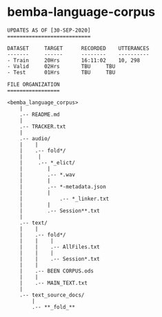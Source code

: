 # bemba-language-corpus


	UPDATES AS OF [30-SEP-2020]
	===========================
	
	DATASET		TARGET		RECORDED	UTTERANCES			
	-------		------		--------	----------
	- Train		20Hrs		16:11:02	10, 298			
	- Valid		02Hrs		TBU		TBU
	- Test		01Hrs		TBU		TBU
	
	FILE ORGANIZATION
	=================
	
	<bemba_language_corpus>
		|
		.-- README.md
		|
		.-- TRACKER.txt
		|
		.-- audio/
		|    |
		|    .-- fold*/
		|	  |
		|	  .-- *_elict/
		|		 |
		|		 .-- *.wav
		|		 |
		|		 .-- *-metadata.json
		|		 |
		|	      	 .-- *_linker.txt
		|		 |
		|		 .-- Session**.txt
		|        
		.-- text/
		|    |
		|    .-- fold*/
		|    |    |
		|    |    .-- AllFiles.txt
		|    |    |
		|    |    .-- Session*.txt
		|    | 
		|    .-- BEEN CORPUS.ods
		|    |    
		|    .-- MAIN_TEXT.txt
		|
		.-- text_source_docs/
			|
			.-- **_fold_**
